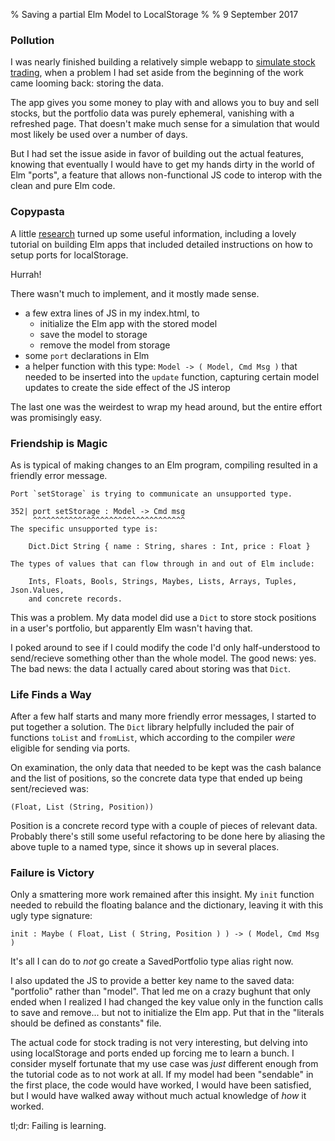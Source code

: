 % Saving a partial Elm Model to LocalStorage
%
% 9 September 2017

### Pollution
I was nearly finished building a relatively simple webapp to [simulate stock trading](https://github.com/frenata/stocksim), when a problem I had set aside from the beginning of the work came looming back: storing the data.

The app gives you some money to play with and allows you to buy and sell stocks, but the portfolio data was purely ephemeral, vanishing with a refreshed page. That doesn't make much sense for a simulation that would most likely be used over a number of days.

But I had set the issue aside in favor of building out the actual features, knowing that eventually I would have to get my hands dirty in the world of Elm "ports", a feature that allows non-functional JS code to interop with the clean and pure Elm code.

### Copypasta
A little [research](http://lmgtfy.com/?q=elm+localstorage) turned up some useful information, including a lovely tutorial on building Elm apps that included detailed instructions on how to setup ports for localStorage.

Hurrah!

There wasn't much to implement, and it mostly made sense.

* a few extra lines of JS in my index.html, to
	* initialize the Elm app with the stored model
	* save the model to storage
	* remove the model from storage
* some `port` declarations in Elm
* a helper function with this type: `Model -> ( Model, Cmd Msg )` that needed to be inserted into the `update` function, capturing certain model updates to create the side effect of the JS interop

The last one was the weirdest to wrap my head around, but the entire effort was promisingly easy.

### Friendship is Magic
As is typical of making changes to an Elm program, compiling resulted in a friendly error message.

```
Port `setStorage` is trying to communicate an unsupported type.

352| port setStorage : Model -> Cmd msg
     ^^^^^^^^^^^^^^^^^^^^^^^^^^^^^^^^^^
The specific unsupported type is:

	Dict.Dict String { name : String, shares : Int, price : Float }

The types of values that can flow through in and out of Elm include:

	Ints, Floats, Bools, Strings, Maybes, Lists, Arrays, Tuples, Json.Values,
	and concrete records.
```

This was a problem. My data model did use a `Dict` to store stock positions in a user's portfolio, but apparently Elm wasn't having that.

I poked around to see if I could modify the code I'd only half-understood to send/recieve something other than the whole model. The good news: yes. The bad news: the data I actually cared about storing was that `Dict`.

### Life Finds a Way
After a few half starts and many more friendly error messages, I started to put together a solution. The `Dict` library helpfully included the pair of functions `toList` and `fromList`, which according to the compiler *were* eligible for sending via ports.

On examination, the only data that needed to be kept was the cash balance and the list of positions, so the concrete data type that ended up being sent/recieved was:

`(Float, List (String, Position))`

Position is a concrete record type with a couple of pieces of relevant data. Probably there's still some useful refactoring to be done here by aliasing the above tuple to a named type, since it shows up in several places.

### Failure is Victory
Only a smattering more work remained after this insight. My `init` function needed to rebuild the floating balance and the dictionary, leaving it with this ugly type signature:

`init : Maybe ( Float, List ( String, Position ) ) -> ( Model, Cmd Msg )`

It's all I can do to *not* go create a SavedPortfolio type alias right now.

I also updated the JS to provide a better key name to the saved data: "portfolio" rather than "model". That led me on a crazy bughunt that only ended when I realized I had changed the key value only in the function calls to save and remove... but not to initialize the Elm app. Put that in the "literals should be defined as constants" file.

The actual code for stock trading is not very interesting, but delving into using localStorage and ports ended up forcing me to learn a bunch. I consider myself fortunate that my use case was *just* different enough from the tutorial code as to not work at all. If my model had been "sendable" in the first place, the code would have worked, I would have been satisfied, but I would have walked away without much actual knowledge of *how* it worked.

tl;dr: Failing is learning.

